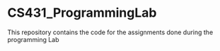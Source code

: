 # CS431_ProgrammingLab
This repository contains the code for the assignments done during the programming Lab
